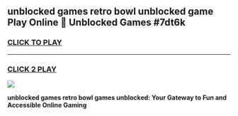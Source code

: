 
## unblocked games retro bowl unblocked game Play Online 👋 Unblocked Games #7dt6k
<h3>
<a href="https://premium.freeplayer.one?title=unblocked_games_retro_bowl&ref=21F">CLICK TO PLAY</a></h3>
<hr>

<h3>
<a href="https://premium.freeplayer.one?title=unblocked_games_retro_bowl&ref=21F">CLICK 2 PLAY</a>
  
</h3>

<a href="https://premium.freeplayer.one?title=unblocked_games_retro_bowl&ref=21F/"><img src="https://clearcache.store/games.png"></a>


**unblocked games retro bowl games unblocked: Your Gateway to Fun and Accessible Online Gaming**
